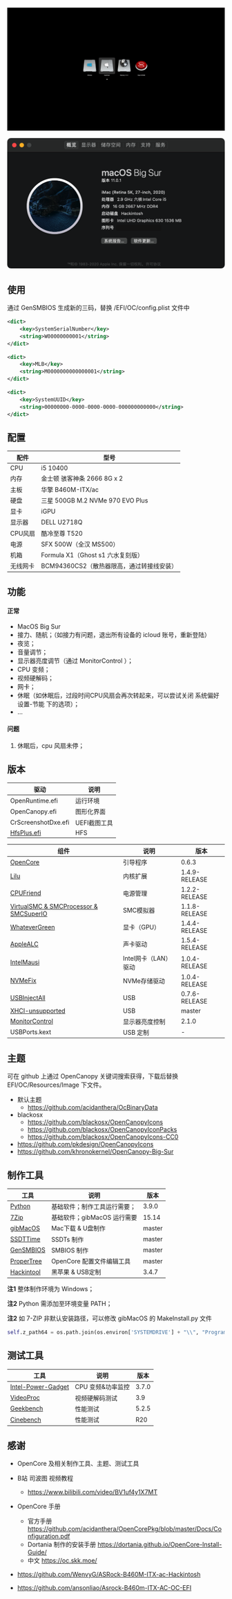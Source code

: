 ![](images/EFI.png)

![](images/overview.png)

## 使用

通过 GenSMBIOS 生成新的三码，替换 /EFI/OC/config.plist 文件中

```xml
<dict>
    <key>SystemSerialNumber</key>
    <string>W00000000001</string>
</dict>
```
```xml
<dict>
    <key>MLB</key>
    <string>M0000000000000001</string>
</dict>
```
```xml
<dict>
    <key>SystemUUID</key>
    <string>00000000-0000-0000-0000-000000000000</string>
</dict>
```

## 配置

| 配件 | 型号 |
| ---- | ---  |
| CPU  | i5 10400 |
| 内存 | 金士顿 骇客神条 2666 8G x 2 |
| 主板 | 华擎 B460M-ITX/ac |
| 硬盘 | 三星 500GB M.2 NVMe 970 EVO Plus |
| 显卡 | iGPU |
| 显示器 | DELL U2718Q |
| CPU风扇 | 酷冷至尊 T520 |
| 电源 | SFX 500W（全汉 MS500） |
| 机箱 | Formula X1（Ghost s1 六水复刻版） |
| 无线网卡 | BCM94360CS2（散热器限高，通过转接线安装） |

## 功能

#### 正常

+ MacOS Big Sur
+ 接力、随航；（如接力有问题，退出所有设备的 icloud 账号，重新登陆）
+ 夜览；
+ 音量调节；
+ 显示器亮度调节（通过 MonitorControl ）；
+ CPU 变频；
+ 视频硬解码；
+ 网卡；
+ 休眠（如休眠后，过段时间CPU风扇会再次转起来，可以尝试关闭 系统偏好设置-节能 下的选项）；
+ ...

#### 问题

1. 休眠后，cpu 风扇未停；

## 版本

| 驱动 | 说明 |
| ---- | ---- |
| OpenRuntime.efi | 运行环境 |
| OpenCanopy.efi | 图形化界面 |
| CrScreenshotDxe.efi | UEFI截图工具 |
| [HfsPlus.efi](https://github.com/acidanthera/OcBinaryData/tree/master/Drivers) | HFS |

| 组件 | 说明 | 版本 |
| ---- | ---- | ---- |
| [OpenCore](https://github.com/acidanthera/OpenCorePkg/releases) | 引导程序 | 0.6.3 |
| [Lilu](https://github.com/acidanthera/Lilu) | 内核扩展 | 1.4.9-RELEASE |
| [CPUFriend](https://github.com/acidanthera/CPUFriend) | 电源管理 | 1.2.2-RELEASE |
| [VirtualSMC & SMCProcessor & SMCSuperIO](https://github.com/acidanthera/VirtualSMC) | SMC模拟器 | 1.1.8-RELEASE |
| [WhateverGreen](https://github.com/acidanthera/WhateverGreen) | 显卡（GPU） | 1.4.4-RELEASE |
| [AppleALC](https://github.com/acidanthera/AppleALC) | 声卡驱动 | 1.5.4-RELEASE |
| [IntelMausi](https://github.com/acidanthera/IntelMausi) | Intel网卡（LAN）驱动 | 1.0.4-RELEASE |
| [NVMeFix](https://github.com/acidanthera/NVMeFix) | NVMe存储驱动 | 1.0.4-RELEASE |
| [USBInjectAll](https://github.com/daliansky/OS-X-USB-Inject-All) | USB | 0.7.6-RELEASE |
| [XHCI-unsupported](https://github.com/daliansky/OS-X-USB-Inject-All) | USB | master |
| [MonitorControl](https://github.com/MonitorControl/MonitorControl/releases) | 显示器亮度控制 | 2.1.0 |
| USBPorts.kext | USB 定制 | - |

## 主题

可在 github 上通过 OpenCanopy 关键词搜索获得，下载后替换 EFI/OC/Resources/Image 下文件。

+ 默认主题
    - https://github.com/acidanthera/OcBinaryData
+ blackosx
    - https://github.com/blackosx/OpenCanopyIcons
    - https://github.com/blackosx/OpenCanopyIconPacks
    - https://github.com/blackosx/OpenCanopyIcons-CC0
+ https://github.com/pkdesign/OpenCanopyIcons
+ https://github.com/khronokernel/OpenCanopy-Big-Sur

## 制作工具

| 工具 | 说明 | 版本 |
| ---- | ---- | ---- |
| [Python](https://www.python.org/downloads/) | 基础软件；制作工具运行需要； | 3.9.0 |
| [7Zip](https://www.7-zip.org/download.html) | 基础软件；gibMacOS 运行需要 | 15.14 |
| [gibMacOS](https://github.com/corpnewt/gibMacOS) | Mac下载 & U盘制作 | master |
| [SSDTTime](https://github.com/corpnewt/SSDTTime) | SSDTs 制作 | master |
| [GenSMBIOS](https://github.com/corpnewt/GenSMBIOS) | SMBIOS 制作 | master |
| [ProperTree](https://github.com/corpnewt/ProperTree) | OpenCore 配置文件编辑工具 | master |
| [Hackintool](https://github.com/headkaze/Hackintool/releases) | 黑苹果 & USB定制 | 3.4.7 |

**注1** 整体制作环境为 Windows；

**注2** Python 需添加至环境变量 PATH；

**注2** 如 7-ZIP 非默认安装路径，可以修改 gibMacOS 的 MakeInstall.py 文件
```python
self.z_path64 = os.path.join(os.environ['SYSTEMDRIVE'] + "\\", "Program Files", "7-Zip", "7z.exe")
```

## 测试工具

| 工具 | 说明 | 版本 |
| ---- | ---- | ---- |
| [Intel-Power-Gadget](https://software.intel.com/content/www/us/en/develop/articles/intel-power-gadget.html) | CPU 变频&功率监控 | 3.7.0 |
| [VideoProc](https://www.videoproc.com/download-record-video/) | 视频硬解码测试 | 3.9 |
| [Geekbench](https://www.geekbench.com/download/) | 性能测试 | 5.2.5 |
| [Cinebench](https://www.maxon.net/en/cinebench) | 性能测试 | R20 |

## 感谢

+ OpenCore 及相关制作工具、主题、测试工具

+ B站 司波图 视频教程
    - https://www.bilibili.com/video/BV1uf4y1X7MT

+ OpenCore 手册
    - 官方手册 https://github.com/acidanthera/OpenCorePkg/blob/master/Docs/Configuration.pdf
    - Dortania 制作的安装手册 https://dortania.github.io/OpenCore-Install-Guide/
    - 中文 https://oc.skk.moe/

+ https://github.com/WenvyG/ASRock-B460M-ITX-ac-Hackintosh

+ https://github.com/ansonliao/Asrock-B460m-ITX-AC-OC-EFI
